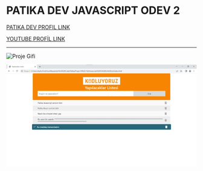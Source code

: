 # PATIKA DEV JAVASCRIPT ODEV 2
[PATIKA DEV PROFIL LINK](https://app.patika.dev/razumihin)

[YOUTUBE PROFİL LINK](https://www.youtube.com/c/TayfunTp)

---

 ![Proje Gifi](gif/gif.gif)

 ![Proje Görseli](img/Proje.jpg)